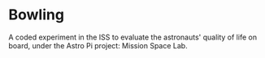 # Bowling
A coded experiment in the ISS to evaluate the astronauts' quality of life on board, under the Astro Pi project: Mission Space Lab.
